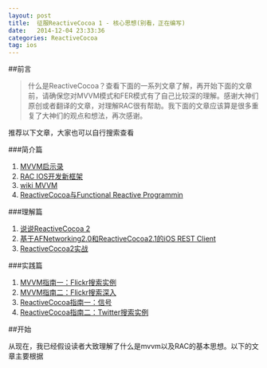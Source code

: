 ```yaml
---
layout: post
title:  征服ReactiveCocoa 1 - 核心思想(别看，正在编写)
date:   2014-12-04 23:33:36
categories: ReactiveCocoa
tag: ios
---
```


##前言

>什么是ReactiveCocoa？查看下面的一系列文章了解，再开始下面的文章前，请确保您对MVVM模式和FER模式有了自己比较深的理解。感谢大神们原创或者翻译的文章，对理解RAC很有帮助。我下面的文章应该算是很多重复了大神们的观点和想法，再次感谢。

推荐以下文章，大家也可以自行搜索查看

###简介篇

 1. [MVVM启示录](http://www.infoq.com/cn/articles/mvvm-revelation/)
 1. [RAC IOS开发新框架](http://www.infoq.com/cn/articles/reactivecocoa-ios-new-develop-framework)
 1. [wiki MVVM](http://en.wikipedia.org/wiki/Model_View_ViewModel)
 1. [ReactiveCocoa与Functional Reactive Programmin](http://limboy.me/ios/2013/06/19/frp-reactivecocoa.html)

###理解篇

 1. [说说ReactiveCocoa 2](http://limboy.me/ios/2013/12/27/reactivecocoa-2.html)
 1. [基于AFNetworking2.0和ReactiveCocoa2.1的iOS REST Client](http://limboy.me/ios/2014/01/05/ios-rest-client-implementation.html)
 1. [ReactiveCocoa2实战](http://limboy.me/ios/2014/06/06/deep-into-reactivecocoa2.html)

###实践篇
 
 1. [MVVM指南一：Flickr搜索实例](http://southpeak.github.io/blog/2014/08/08/mvvmzhi-nan-yi-:flickrsou-suo-shi-li/)
 1. [MVVM指南二：Flickr搜索深入](http://southpeak.github.io/blog/2014/08/12/mvvmzhi-nan-er-:flickrsou-suo-shen-ru/)
 1. [ReactiveCocoa指南一：信号](http://southpeak.github.io/blog/2014/08/02/reactivecocoazhi-nan-%5B%3F%5D-:xin-hao/)
 1. [ReactiveCocoa指南二：Twitter搜索实例](http://southpeak.github.io/blog/2014/08/02/reactivecocoazhi-nan-er-:twittersou-suo-shi-li/)

##开始

从现在，我已经假设读者大致理解了什么是mvvm以及RAC的基本思想。以下的文章主要根据

